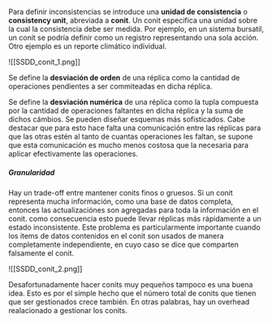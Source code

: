Para definir inconsistencias se introduce una **unidad de consistencia** o **consistency unit**, abreviada a **conit**. Un conit especifica una unidad sobre la cual la consistencia debe ser medida.  Por ejemplo, en un sistema bursatil, un conit se podría definir como un registro representando una sola acción. Otro ejemplo es un reporte climático individual.

![[SSDD_conit_1.png]]

Se define la **desviación de orden** de una réplica como la cantidad de operaciones pendientes a ser commiteadas en dicha réplica.

Se define la **desviación numérica** de una réplica como la tupla compuesta por la cantidad de operaciones faltantes en dicha réplica y la suma de dichos cámbios. Se pueden diseñar esquemas más sofisticados. Cabe destacar que para esto hace falta una comunicación entre las réplicas para que las otras estén al tanto de cuantas operaciones les faltan, se supone que esta comunicación es mucho menos costosa que la necesaria para aplicar efectivamente las operaciones.

##### Granularidad
Hay un trade-off entre mantener conits finos o gruesos. Si un conit representa mucha información, como una base de datos completa, entonces las actualizaciónes son agregadas para toda la información en el conit. como consecuencia esto puede llevar réplicas más rápidamente a un estado inconsistente. Este problema es particularmente importante cuando los items de datos contenidos en el conit son usados de manera completamente independiente, en cuyo caso se dice que comparten falsamente el conit.

![[SSDD_conit_2.png]]

Desafortunadamente hacer conits muy pequeños tampoco es una buena idea. Esto es por el simple hecho que el número total de conits que tienen que ser gestionados crece también. En otras palabras, hay un overhead realacionado a gestionar los conits.